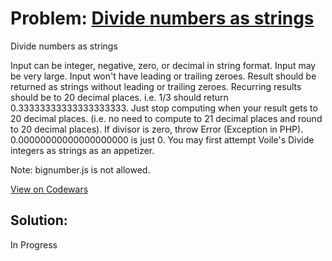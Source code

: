 # Problem: [Divide numbers as strings](https://www.codewars.com/kata/divide-numbers-as-strings)

Divide numbers as strings

Input can be integer, negative, zero, or decimal in string format.
Input may be very large.
Input won't have leading or trailing zeroes.
Result should be returned as strings without leading or trailing zeroes.
Recurring results should be to 20 decimal places. i.e. 1/3 should return 0.33333333333333333333. Just stop computing when your result gets to 20 decimal places. (i.e. no need to compute to 21 decimal places and round to 20 decimal places).
If divisor is zero, throw Error (Exception in PHP).
0.00000000000000000000 is just 0.
You may first attempt Voile's Divide integers as strings as an appetizer.

Note: bignumber.js is not allowed.

[View on Codewars](https://www.codewars.com/kata/divide-numbers-as-strings)

## Solution:

In Progress

